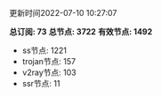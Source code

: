 更新时间2022-07-10 10:27:07

**总订阅: 73**
**总节点: 3722**
**有效节点: 1492**
- ss节点: 1221
- trojan节点: 157
- v2ray节点: 103
- ssr节点: 11
